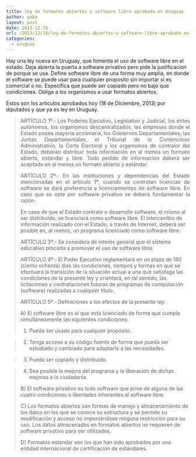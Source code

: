 ```yaml
---
title: ley de formatos abiertos y software libre aprobada en Uruguay
author: gaba
layout: post
date: 2013-12-18
url: /2013/12/18/ley-de-formatos-abiertos-y-software-libre-aprobada-en-uruguay/
categories:
  - uruguay
---
```

Hay una ley nueva en Uruguay, que fomenta el uso de software libre en el estado. Deja abierta la puerta a software privativo pero pide la justificacion de porque se usa. Define software libre de una forma muy amplia, en donde el software se puede usar para cualquier proposito sin importar si es comercial o no. Especifica que puede ser copiado pero no bajo que condiciones. Obliga a los organismos a usar formatos abiertos.

Estos son los articulos aprobados hoy (18 de Diciembre, 2013) por diputados y que ya es ley en Uruguay.

> <p style="text-align: justify;">
>   ARTÍCULO 1º.‑ Los Poderes Ejecutivo, Legislativo y Judicial, los entes autónomos, los organismos descentralizados, las empresas donde el Estado posea mayoría accionaria, los Gobiernos Departamentales, las Juntas Departamentales, el Tribunal de lo Contencioso Administrativo, la Corte Electoral y los organismos de contralor del Estado, deberán distribuir toda información en al menos un formato abierto, estándar y libre. Todo pedido de información deberá ser aceptado en al menos un formato abierto y estándar.
> </p>
> 
> <p style="text-align: justify;">
>   ARTÍCULO 2º.‑ En las instituciones y dependencias del Estado mencionadas en el artículo 1º, cuando se contraten licencias de software se dará preferencia a licenciamientos de software libre. En caso que se opte por software privativo se deberá fundamentar la razón.
> </p>
> 
> En caso de que el Estado contrate o desarrolle software, el mismo al ser distribuido, se licenciará como software libre. El intercambio de información realizado con el Estado, a través de Internet, deberá ser posible en, al menos, un programa licenciado como software libre.
> 
> ARTÍCULO 3º.‑ Se considera de interés general que el sistema educativo proceda a promover el uso de software libre.
> 
> ARTÍCULO 4º.‑ El Poder Ejecutivo reglamentará en un plazo de 180 (ciento ochenta) días las condiciones, tiempos y formas en que se efectuará la transición de la situación actual a una que satisfaga las condiciones de la presente ley y orientará, en tal sentido, las licitaciones y contrataciones futuras de programas de computación (software) realizadas a cualquier título.
> 
> ARTÍCULO 5º.‑ Definiciones a los efectos de la presente ley:
> 
> A) El software libre es el que está licenciado de forma que cumpla simultáneamente las siguientes condiciones:
> 
> 1. Pueda ser usado para cualquier propósito.
  
> 
  
> 2. Tenga acceso a su código fuente de forma que pueda ser estudiado y cambiado para adaptarlo a las necesidades.
  
> 
  
> 3. Pueda ser copiado y distribuido.
  
> 
  
> 4. Sea posible la mejora del programa y la liberación de dichas mejoras a la ciudadanía.
> 
> B) El software privativo es todo software que prive de alguna de las cuatro condiciones o libertades inherentes al software libre.
> 
> C) Los formatos abiertos son formas de manejo y almacenamiento de los datos en los que se conoce su estructura y se permite su modificación y acceso no imponiéndose ninguna restricción para su uso. Los datos almacenados en formatos abiertos no requieren de software privativo para ser utilizados.
> 
> D) Formatos estándar son los que han sido aprobados por una entidad internacional de certificación de estándares.